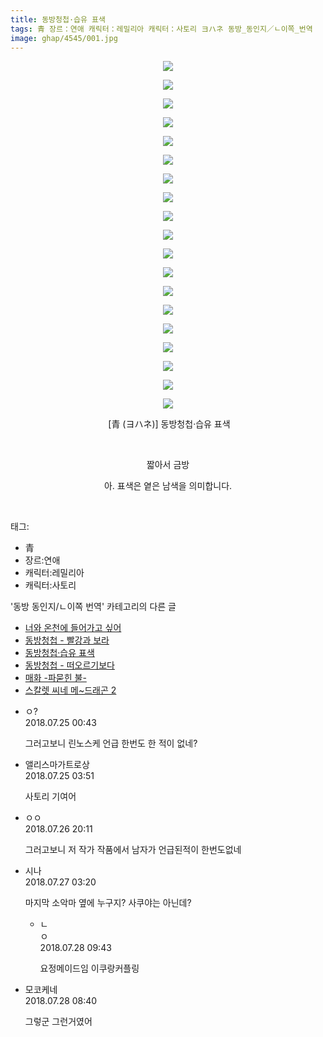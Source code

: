 ```yaml
---
title: 동방청첩·습유 표색
tags: 青 장르：연애 캐릭터：레밀리아 캐릭터：사토리 ヨハネ 동방_동인지／ㄴ이쪽_번역
image: ghap/4545/001.jpg
---
```

<div class="article">
<p style="text-align: center; clear: none; float: none;"><img src="{{ site.nasurl }}/ghap/4545/001.jpg"/></p>
<p style="text-align: center; clear: none; float: none;"><img src="{{ site.nasurl }}/ghap/4545/002.jpg"/></p>
<p style="text-align: center; clear: none; float: none;"><img src="{{ site.nasurl }}/ghap/4545/003.jpg"/></p>
<p style="text-align: center; clear: none; float: none;"><img src="{{ site.nasurl }}/ghap/4545/004.jpg"/></p>
<p style="text-align: center; clear: none; float: none;"><img src="{{ site.nasurl }}/ghap/4545/005.jpg"/></p>
<p style="text-align: center; clear: none; float: none;"><img src="{{ site.nasurl }}/ghap/4545/006.jpg"/></p>
<p style="text-align: center; clear: none; float: none;"><img src="{{ site.nasurl }}/ghap/4545/007.jpg"/></p>
<p style="text-align: center; clear: none; float: none;"><img src="{{ site.nasurl }}/ghap/4545/008.jpg"/></p>
<p style="text-align: center; clear: none; float: none;"><img src="{{ site.nasurl }}/ghap/4545/009.jpg"/></p>
<p style="text-align: center; clear: none; float: none;"><img src="{{ site.nasurl }}/ghap/4545/010.jpg"/></p>
<p style="text-align: center; clear: none; float: none;"><img src="{{ site.nasurl }}/ghap/4545/011.jpg"/></p>
<p style="text-align: center; clear: none; float: none;"><img src="{{ site.nasurl }}/ghap/4545/012.jpg"/></p>
<p style="text-align: center; clear: none; float: none;"><img src="{{ site.nasurl }}/ghap/4545/013.jpg"/></p>
<p style="text-align: center; clear: none; float: none;"><img src="{{ site.nasurl }}/ghap/4545/014.jpg"/></p>
<p style="text-align: center; clear: none; float: none;"><img src="{{ site.nasurl }}/ghap/4545/015.jpg"/></p>
<p style="text-align: center; clear: none; float: none;"><img src="{{ site.nasurl }}/ghap/4545/016.jpg"/></p>
<p style="text-align: center; clear: none; float: none;"><img src="{{ site.nasurl }}/ghap/4545/017.jpg"/></p>
<p style="text-align: center; clear: none; float: none;"><img src="{{ site.nasurl }}/ghap/4545/018.jpg"/></p>
<p style="text-align: center; clear: none; float: none;"><img src="{{ site.nasurl }}/ghap/4545/019.jpg"/></p>
<p style="text-align: center; clear: none; float: none;"> [青 (ヨハネ)] 동방청첩·습유 표색</p>
<p style="text-align: center; clear: none; float: none;"><br/></p>
<p style="text-align: center; clear: none; float: none;">짧아서 금방</p>
<p style="text-align: center; clear: none; float: none;">아. 표색은 옅은 남색을 의미합니다.</p>
<p><br/></p>
</div><div class="tagTrail">
<p>태그: </p>
<ul>
<li>青</li>
<li>장르:연애</li>
<li>캐릭터:레밀리아</li>
<li>캐릭터:사토리</li>
</ul>
</div><div class="another">
<p>'동방 동인지/ㄴ이쪽 번역' 카테고리의 다른 글</p>
<ul>
<li><a href="/2018-08-02-ghap_4563">너와 온천에 들어가고 싶어</a></li>
<li><a href="/2018-07-29-ghap_4552">동방청첩 - 빨강과 보라</a></li>
<li><a href="/2018-07-24-ghap_4545">동방청첩·습유 표색</a></li>
<li><a href="/2018-07-22-ghap_4533">동방청첩 - 떠오르기보다</a></li>
<li><a href="/2018-07-16-ghap_4515">매화 -파묻힌 불-</a></li>
<li><a href="/2018-07-09-ghap_4506">스칼렛 씨네 메~드래곤 2</a></li>
</ul>
</div><div class="cb_module cb_fluid">
<div class="cb_wrt cb_profile">
<div class="comment">
<ul>
<li class="cb_thumb_off" id="comment15293136">
<div class="cb_comment_area">
<div class="cb_info_area">
<div class="cb_section">
<span class="cb_nick_name">ㅇ?</span>
</div>
<div class="cb_section">
<span class="cb_date">2018.07.25 00:43 </span>
</div>
</div>
<div class="cb_dsc_comment">
<p class="cb_dsc">
											그러고보니 린노스케 언급 한번도 한 적이 없네?
										</p>
</div>
</div></li>
<li class="cb_thumb_off" id="comment15293179">
<div class="cb_comment_area">
<div class="cb_info_area">
<div class="cb_section">
<span class="cb_nick_name">앨리스마가트로상</span>
</div>
<div class="cb_section">
<span class="cb_date">2018.07.25 03:51 </span>
</div>
</div>
<div class="cb_dsc_comment">
<p class="cb_dsc">
											사토리 기여어
										</p>
</div>
</div></li>
<li class="cb_thumb_off" id="comment15294333">
<div class="cb_comment_area">
<div class="cb_info_area">
<div class="cb_section">
<span class="cb_nick_name">ㅇㅇ</span>
</div>
<div class="cb_section">
<span class="cb_date">2018.07.26 20:11 </span>
</div>
</div>
<div class="cb_dsc_comment">
<p class="cb_dsc">
											그러고보니 저 작가 작품에서 남자가 언급된적이 한번도없네
										</p>
</div>
</div></li>
<li class="cb_thumb_off" id="comment15294543">
<div class="cb_comment_area">
<div class="cb_info_area">
<div class="cb_section">
<span class="cb_nick_name">시나</span>
</div>
<div class="cb_section">
<span class="cb_date">2018.07.27 03:20 </span>
</div>
</div>
<div class="cb_dsc_comment">
<p class="cb_dsc">
											마지막 소악마 옆에 누구지? 사쿠야는 아닌데?
										</p>
</div>
<ul>
<li class="cb_thumb_off" id="comment15295476">
<span class="cb_bu_subnode">ㄴ</span>
<div class="cb_comment_area">
<div class="cb_info_area">
<div class="cb_section">
<span class="cb_nick_name">ㅇ</span>
</div>
<div class="cb_section">
<span class="cb_date">2018.07.28 09:43 </span>
</div>
</div>
<div class="cb_dsc_comment">
<p class="cb_dsc">
																요정메이드임 이쿠랑커플링
															</p>
</div>
</div>
</li>
</ul>
</div></li>
<li class="cb_thumb_off" id="comment15295447">
<div class="cb_comment_area">
<div class="cb_info_area">
<div class="cb_section">
<span class="cb_nick_name">모코케네</span>
</div>
<div class="cb_section">
<span class="cb_date">2018.07.28 08:40 </span>
</div>
</div>
<div class="cb_dsc_comment">
<p class="cb_dsc">
											그렇군 그런거였어
										</p>
</div>
</div></li>
</ul>
</div>
</div><!-- commentList close -->
</div>